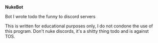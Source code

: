 **NukeBot**

Bot I wrote todo the funny to discord servers

This is written for educational purposes only, I do not condone the use of this program.
Don't nuke discords, it's a shitty thing todo and is against TOS.
